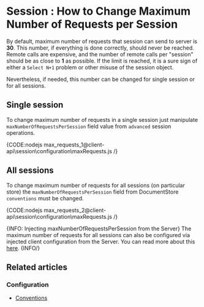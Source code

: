 # Session : How to Change Maximum Number of Requests per Session

By default, maximum number of requests that session can send to server is **30**. This number, if everything is done correctly, should never be reached. Remote calls are expensive, and the number of remote calls per "session" should be as close to **1** as possible. If the limit is reached, it is a sure sign of either a `Select N+1` problem or other misuse of the session object.

Nevertheless, if needed, this number can be changed for single session or for all sessions.

## Single session

To change maximum number of requests in a single session just manipulate `maxNumberOfRequestsPerSession` field value from `advanced` session operations.

{CODE:nodejs max_requests_1@client-api\session\configuration\maxRequests.js /}

## All sessions

To change maximum number of requests for all sessions (on particular store) the `maxNumberOfRequestsPerSession` field from DocumentStore `conventions` must be changed.

{CODE:nodejs max_requests_2@client-api\session\configuration\maxRequests.js /}

{INFO: Injecting maxNumberOfRequestsPerSession from the Server}
The maximum number of requests for all sessions can also be configured via injected client configuration from the Server. You can read more about this [here](../../../studio/server/client-configuration). 
{INFO/}

## Related articles

### Configuration

- [Conventions](../../../client-api/configuration/conventions)
